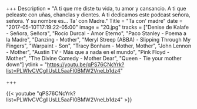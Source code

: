 +++
Description = "A ti que me diste tu vida, tu amor y cansancio. A ti que peleaste con uñas, chanclas y dientes. A ti dedicamos este podcast señora, señora. Y su nombre es... Ta' con Madre."
Title = "Ta con' madre"
date = "2017-05-10T17:19:22-05:00"
image = "20.jpg"
tracks = ["Denise de Kalafe - Señora, Señora", "Rocío Durcal - Amor Eterno", "Paco Stanley - Poema a la Madre", "Danzing - Mother", "Meryl Streep (ABBA) - Slipping Through My Fingers", "Warpaint - Son", "Tracy Bonham - Mother, Mother", "John Lennon - Mother", "Austin TV - Más que a nada en el mundo", "Pink Floyd - Mother", "The Divine Comedy -  Mother Dear", "Queen - Tie your mother down"]
ytlink = "https://youtu.be/qPS76CNcYrk?list=PLWlvCVCglIUsLL5aaFl0BMW2VneLb1dz4"

+++

{{< youtube "qPS76CNcYrk?list=PLWlvCVCglIUsLL5aaFl0BMW2VneLb1dz4" >}}
